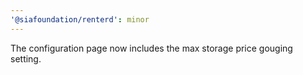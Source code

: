```yaml
---
'@siafoundation/renterd': minor
---
```


The configuration page now includes the max storage price gouging setting.

